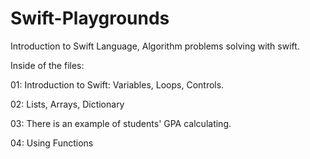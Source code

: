 # Swift-Playgrounds
Introduction to Swift Language, Algorithm problems solving with swift. 

Inside of the files:

  01: Introduction to Swift: Variables, Loops, Controls.
  
  02: Lists, Arrays, Dictionary
  
  03: There is an example of students' GPA calculating. 

  04: Using Functions
